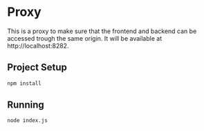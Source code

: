 # Proxy

This is a proxy to make sure that the frontend and backend can be accessed
trough the same origin. It will be available at http://localhost:8282.

## Project Setup

```sh
npm install
```

## Running

```sh
node index.js
```
